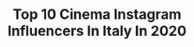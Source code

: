 ---
title: Top 10 Cinema Instagram Influencers In Italy In 2020
description: >-
  Find top cinema Instagram influencers in Italy in 2020. Most popular hashtags: #iorestoacasa #adv #quarantena #milano.
platform: Instagram
profiles:
  - username: "vittoria_schisano"
    fullname: >-
      Vittoria Schisano
    location: "Italy"
    followers: 44797
    engagement: 278
    commentsToLikes: 0.057553
    avatar: "https://instagram.fvte2-1.fna.fbcdn.net/v/t51.2885-19/s320x320/89690454_1788435301286366_6317695174981976064_n.jpg?_nc_ht=instagram.fvte2-1.fna.fbcdn.net&_nc_ohc=ljHvgagrW3cAX8L96MH&oh=a3a4868076b279ebb96fafbb72faaf82&oe=5E9E8095"
    verified: false
    hashtags: "#rome, #buonadomenica, #morning, #carpet"
  - username: "franciseme"
    fullname: >-
      Francesca Semenza
    location: "Italy"
    followers: 36040
    engagement: 278
    commentsToLikes: 0.058001
    avatar: "https://scontent-lhr8-1.cdninstagram.com/v/t51.2885-19/s320x320/69618346_753024925140802_1112090586258604032_n.jpg?_nc_ht=scontent-lhr8-1.cdninstagram.com&_nc_ohc=o_Kk09JK28YAX85SQD3&oh=1804ee55d04cd02b4ce224d13fbfbeb1&oe=5EB616C5"
    verified: false
    hashtags: "#blackandwhite, #photography, #tuscany, #shoot"
  - username: "dexter___89"
    fullname: >-
      Gianluca (Dexter)
    location: "Italy"
    followers: 8822
    engagement: 1581
    commentsToLikes: 0.026439
    avatar: "https://scontent-lhr8-1.cdninstagram.com/v/t51.2885-19/s320x320/83480706_877520339431141_1827147635396444160_n.jpg?_nc_ht=scontent-lhr8-1.cdninstagram.com&_nc_ohc=8eNFTKzCQiMAX8Y8daC&oh=b08022db64d31d3ea0bffe12d697de5a&oe=5EB8DE35"
    verified: false
    hashtags: "#jackbonaventura, #argentina, #weareacmilan, #weareateam"
  - username: "iamwinter"
    fullname: >-
      Paolo Barretta
    location: "Italy"
    followers: 90381
    engagement: 795
    commentsToLikes: 0.012605
    avatar: "https://scontent-ams4-1.cdninstagram.com/v/t51.2885-19/s320x320/90734425_2595308617403074_7095842699537809408_n.jpg?_nc_ht=scontent-ams4-1.cdninstagram.com&_nc_ohc=Z2oJXoKLsWsAX8O3Ssm&oh=509583d3961bc308683906d4e676e71f&oe=5EB98161"
    verified: false
    hashtags: "#staythefuckhome, #istayhome, #myquarantine"
  - username: "alenaseredova"
    fullname: >-
      Alena Šeredová
    location: "Italy"
    followers: 480390
    engagement: 328
    commentsToLikes: 0.023001
    avatar: "https://scontent-ams4-1.cdninstagram.com/v/t51.2885-19/s320x320/43130705_2469013780075622_3859039488529399808_n.jpg?_nc_ht=scontent-ams4-1.cdninstagram.com&_nc_ohc=eFx407dWWKQAX__Cnbr&oh=b034d4283efee376f567ca86726ae2e6&oe=5EB723D2"
    verified: true
    hashtags: "#vsichnipohromade, #selfieconlalucegiusta, #ad, #primavera"
  - username: "thereal_giorgia"
    fullname: >-
      Giorgia Gianetiempo
    location: "Italy"
    followers: 164836
    engagement: 695
    commentsToLikes: 0.009264
    avatar: "https://scontent-atl3-1.cdninstagram.com/v/t51.2885-19/s320x320/84051393_880660995711221_6829447370183278592_n.jpg?_nc_ht=scontent-atl3-1.cdninstagram.com&_nc_ohc=fzoQrxbEWMQAX9XAnX_&oh=3fa122e221e7ba72ec242e72f88bda76&oe=5EBAD48D"
    verified: true
    hashtags: "#bringhome, #finteofalsies, #adv, #suppliedby"
  - username: "andreadianetti"
    fullname: >-
      ANDREA DIANETTI
    location: "Italy"
    followers: 252924
    engagement: 470
    commentsToLikes: 0.015291
    avatar: "https://scontent-ams4-1.cdninstagram.com/v/t51.2885-19/s320x320/91627948_518486155532225_5002022988569116672_n.jpg?_nc_ht=scontent-ams4-1.cdninstagram.com&_nc_ohc=oUDZ-auZnw8AX8tB9gr&oh=f55a79402c0b015a0f5dfd3e4f63c5b3&oe=5EB7ED86"
    verified: true
    hashtags: "#cioccolata, #film, #dollypartonchallenge, #brotherhood"
  - username: "miriam_denicolo"
    fullname: >-
      Miriam
    location: "Italy"
    followers: 41869
    engagement: 121
    commentsToLikes: 0.261871
    avatar: "https://scontent-lhr8-1.cdninstagram.com/v/t51.2885-19/s320x320/91865959_695605514520601_8061535661905149952_n.jpg?_nc_ht=scontent-lhr8-1.cdninstagram.com&_nc_ohc=P8FLZpQnZ0oAX9bz90j&oh=e39e4df7cda58034b0d3e1e595d01be6&oe=5EB9CDC6"
    verified: false
    hashtags: "#coronavirus, #lipstick, #bag, #pensieridellamezzanotte"
  - username: "annasafroncik"
    fullname: >-
      Anna Safroncik
    location: "Italy"
    followers: 468878
    engagement: 397
    commentsToLikes: 0.013762
    avatar: "https://scontent-lhr8-1.cdninstagram.com/v/t51.2885-19/s320x320/49292848_1997594927004286_8312135776582238208_n.jpg?_nc_ht=scontent-lhr8-1.cdninstagram.com&_nc_ohc=2JMrALkXw70AX-OMsew&oh=59bb8ee18e77a3b84297c30f4ebef0cf&oe=5EBBDFC0"
    verified: true
    hashtags: "#healthylifestyle, #portraits, #omathome, #casa"
  - username: "picchiopicchiato"
    fullname: >-
      Pietro Masotti
    location: "Italy"
    followers: 21242
    engagement: 1443
    commentsToLikes: 0.024385
    avatar: "https://scontent-lhr8-1.cdninstagram.com/v/t51.2885-19/s320x320/81772308_2680730738681936_3227233925088673792_n.jpg?_nc_ht=scontent-lhr8-1.cdninstagram.com&_nc_ohc=Cp1bcssGpVkAX_PCHRC&oh=61a3bc0cbeefa73564d7a706a4bbe68a&oe=5EBA54F1"
    verified: false
    hashtags: "#quarantena, #noinonsiamocontagiosi, #ricordi, #teatro"
---